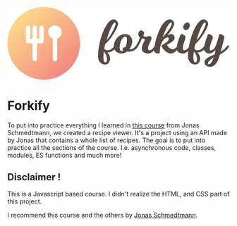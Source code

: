 ![Forkify logo](./src/img/logo.png)

# Forkify

To put into practice everything I learned in [this course](https://www.udemy.com/course/the-complete-javascript-course/) from Jonas Schmedtmann, we created a recipe viewer. It's a project using an API made by Jonas that contains a whole list of recipes. The goal is to put into practice all the sections of the course. I.e. asynchronous code, classes, modules, ES functions and much more!

## Disclaimer !

This is a Javascript based course. I didn't realize the HTML, and CSS part of this project.

I recommend this course and the others by [Jonas Schmedtmann](https://www.udemy.com/user/jonasschmedtmann/).
